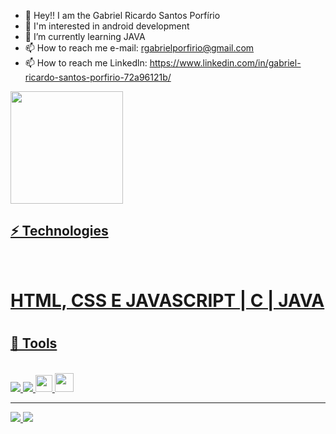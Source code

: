 - 👋 Hey!! I am the Gabriel Ricardo Santos Porfírio
- 👀 I'm interested in android development
- 🌱 I’m currently learning JAVA
- 📫 How to reach me e-mail: rgabrielporfirio@gmail.com 
- 📫 How to reach me Linkedln: https://www.linkedin.com/in/gabriel-ricardo-santos-porfirio-72a96121b/

<div>
  <a href="https://github.com/mhsbiel">
  
  <img height="180em" src="https://github-readme-stats.vercel.app/api/top-langs/?username=mhsbiel&layout=compact&langs_count=7&theme=dracula"/>
</div>

## ⚡ Technologies
<div style="display: inline_block"><br>
  <h1> HTML, CSS E JAVASCRIPT | C | JAVA <h1>
</div>
  
 ## 🧰 Tools
 <div style="display: inline_block"><br>
   <img src="https://img.shields.io/badge/Windows-0078D6?style=for-the-badge&logo=windows&logoColor=white">
   <img src="https://img.shields.io/badge/Android-3DDC84?style=for-the-badge&logo=android&logoColor=white">
   <img height="27rem" src="https://img.shields.io/badge/-VScode-007ACC?style=flat-square&logo=visual-studio-code">
   <img height="30rem" src="https://images-wixmp-ed30a86b8c4ca887773594c2.wixmp.com/i/bd751d07-1e6e-4b3f-aa49-0adae5f330c1/d91ydkn-2f85f091-a52d-435f-b9b7-11de4dca63de.png">
 </div>
<hr>
  <div> 
    <a href = "mailto:rgabrielporfirio@gmail.com">
      <img src="https://img.shields.io/badge/Gmail-D14836?style=for-the-badge&logo=gmail&logoColor=white">
    </a>
    <a href="https://www.linkedin.com/in/gabriel-ricardo-santos-porf%C3%ADrio-72a96121b/" target="_blank">
      <img src="https://img.shields.io/badge/LinkedIn-0077B5?style=for-the-badge&logo=linkedin&logoColor=white" target="_blank">
    </a>
  </div>

